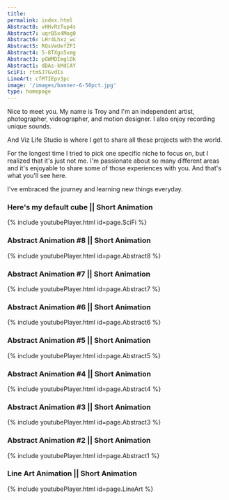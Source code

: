 ```yaml
---
title: 
permalink: index.html
Abstract8: vHHvRzTup4s
Abstract7: uqrB5x4Mog0
Abstract6: LHr4Lhxz_wc
Abstract5: RQsVeUefZFI
Abstract4: 5-8TXgo5xmg
Abstract3: pGWMDImglOk
Abstract1: dDAs-kMdCAY
SciFi: rtmSJ7GvdIs
LineArt: cfMTIEpv3pc
image: '/images/banner-6-50pct.jpg'
type: homepage
---
```


Nice to meet you. My name is Troy and I'm an independent artist, photographer, videographer, and motion designer. I also enjoy recording unique sounds. 

And Viz Life Studio is where I get to share all these projects with the world. 

For the longest time I tried to pick one specific niche to focus on, but I realized that it's just not me. I'm passionate about so many different areas and it's enjoyable to share some of those experiences with you. And that's what you'll see here. 

I've embraced the journey and learning new things everyday. 

### Here's my default cube || Short Animation
{% include youtubePlayer.html id=page.SciFi %}  

### Abstract Animation #8 || Short Animation
{% include youtubePlayer.html id=page.Abstract8 %}  

### Abstract Animation #7 || Short Animation
{% include youtubePlayer.html id=page.Abstract7 %}  

### Abstract Animation #6 || Short Animation
{% include youtubePlayer.html id=page.Abstract6 %}  

### Abstract Animation #5 || Short Animation
{% include youtubePlayer.html id=page.Abstract5 %}  
  
### Abstract Animation #4 || Short Animation
{% include youtubePlayer.html id=page.Abstract4 %}  
  
### Abstract Animation #3 || Short Animation
{% include youtubePlayer.html id=page.Abstract3 %}  
  
### Abstract Animation #2 || Short Animation
{% include youtubePlayer.html id=page.Abstract1 %}  

### Line Art Animation || Short Animation
{% include youtubePlayer.html id=page.LineArt %}  
